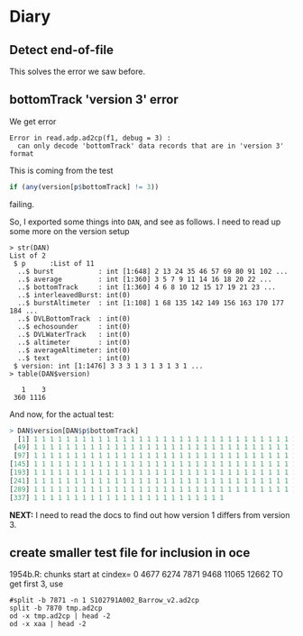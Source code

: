 # Diary

## Detect end-of-file 

This solves the error we saw before.

## bottomTrack 'version 3' error

We get error

```
Error in read.adp.ad2cp(f1, debug = 3) : 
  can only decode 'bottomTrack' data records that are in 'version 3' format
```

This is coming from the test
```R
if (any(version[p$bottomTrack] != 3))
```
failing.

So, I exported some things into `DAN`, and see as follows.  I need to read up
some more on the version setup


```
> str(DAN)
List of 2
 $ p      :List of 11
  ..$ burst           : int [1:648] 2 13 24 35 46 57 69 80 91 102 ...
  ..$ average         : int [1:360] 3 5 7 9 11 14 16 18 20 22 ...
  ..$ bottomTrack     : int [1:360] 4 6 8 10 12 15 17 19 21 23 ...
  ..$ interleavedBurst: int(0)
  ..$ burstAltimeter  : int [1:108] 1 68 135 142 149 156 163 170 177 184 ...
  ..$ DVLBottomTrack  : int(0)
  ..$ echosounder     : int(0)
  ..$ DVLWaterTrack   : int(0)
  ..$ altimeter       : int(0)
  ..$ averageAltimeter: int(0)
  ..$ text            : int(0)
 $ version: int [1:1476] 3 3 3 1 3 1 3 1 3 1 ...
> table(DAN$version)

   1    3
 360 1116
```

And now, for the actual test:

```R
> DAN$version[DAN$p$bottomTrack]
  [1] 1 1 1 1 1 1 1 1 1 1 1 1 1 1 1 1 1 1 1 1 1 1 1 1 1 1 1 1 1 1 1 1 1 1 1 1 1 1 1 1 1 1 1 1 1 1 1 1
 [49] 1 1 1 1 1 1 1 1 1 1 1 1 1 1 1 1 1 1 1 1 1 1 1 1 1 1 1 1 1 1 1 1 1 1 1 1 1 1 1 1 1 1 1 1 1 1 1 1
 [97] 1 1 1 1 1 1 1 1 1 1 1 1 1 1 1 1 1 1 1 1 1 1 1 1 1 1 1 1 1 1 1 1 1 1 1 1 1 1 1 1 1 1 1 1 1 1 1 1
[145] 1 1 1 1 1 1 1 1 1 1 1 1 1 1 1 1 1 1 1 1 1 1 1 1 1 1 1 1 1 1 1 1 1 1 1 1 1 1 1 1 1 1 1 1 1 1 1 1
[193] 1 1 1 1 1 1 1 1 1 1 1 1 1 1 1 1 1 1 1 1 1 1 1 1 1 1 1 1 1 1 1 1 1 1 1 1 1 1 1 1 1 1 1 1 1 1 1 1
[241] 1 1 1 1 1 1 1 1 1 1 1 1 1 1 1 1 1 1 1 1 1 1 1 1 1 1 1 1 1 1 1 1 1 1 1 1 1 1 1 1 1 1 1 1 1 1 1 1
[289] 1 1 1 1 1 1 1 1 1 1 1 1 1 1 1 1 1 1 1 1 1 1 1 1 1 1 1 1 1 1 1 1 1 1 1 1 1 1 1 1 1 1 1 1 1 1 1 1
[337] 1 1 1 1 1 1 1 1 1 1 1 1 1 1 1 1 1 1 1 1 1 1 1 1
```

**NEXT:** I need to read the docs to find out how version 1 differs from version 3.

## create smaller test file for inclusion in oce

1954b.R: chunks start at cindex= 0 4677 6274 7871 9468 11065 12662 
TO get first 3, use
```
#split -b 7871 -n 1 S102791A002_Barrow_v2.ad2cp
split -b 7870 tmp.ad2cp
od -x tmp.ad2cp | head -2
od -x xaa | head -2
```






